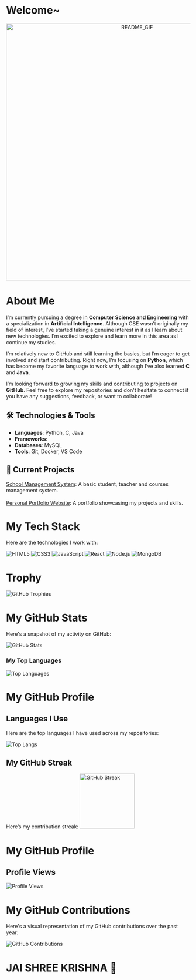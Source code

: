 # Welcome~
<center>
<img src ="https://github.com/user-attachments/assets/ddf11499-5b48-4a60-b174-2579b5bde957" alt = "README_GIF" width = "700" />
</center>

# About Me
I’m currently pursuing a degree in **Computer Science and Engineering** with a specialization in **Artificial Intelligence**. Although CSE wasn’t originally my field of interest, I’ve started taking a genuine interest in it as I learn about new technologies. I’m excited to explore and learn more in this area as I continue my studies.

I’m relatively new to GitHub and still learning the basics, but I’m eager to get involved and start contributing. Right now, I’m focusing on **Python**, which has become my favorite language to work with, although I’ve also learned **C** and **Java**.

I’m looking forward to growing my skills and contributing to projects on **GitHub**. Feel free to explore my repositories and don't hesitate to connect if you have any suggestions, feedback, or want to collaborate!

## 🛠️ Technologies & Tools

- **Languages**: Python, C, Java
- **Frameworks**: 
- **Databases**: MySQL
- **Tools**: Git, Docker, VS Code

## 🚀 Current Projects

[School Management System](https://github.com/K-risha188/Student_Management_System.git): A basic student, teacher and courses management system. <br><br>
[Personal Portfolio Website](link-to-repo): A portfolio showcasing my projects and skills.


# My Tech Stack

Here are the technologies I work with:

![HTML5](https://img.shields.io/badge/HTML5-%23E34F26.svg?style=flat&logo=html5&logoColor=white)
![CSS3](https://img.shields.io/badge/CSS3-%231572B6.svg?style=flat&logo=css3&logoColor=white)
![JavaScript](https://img.shields.io/badge/JavaScript-%23F7DF1E.svg?style=flat&logo=javascript&logoColor=black)
![React](https://img.shields.io/badge/React-%2361DAFB.svg?style=flat&logo=react&logoColor=black)
![Node.js](https://img.shields.io/badge/Node.js-%23339933.svg?style=flat&logo=node.js&logoColor=white)
![MongoDB](https://img.shields.io/badge/MongoDB-%2347A248.svg?style=flat&logo=mongodb&logoColor=white)


# Trophy

![GitHub Trophies](https://github-profile-trophy.vercel.app/?username=K-risha188)


# My GitHub Stats

Here's a snapshot of my activity on GitHub:

![GitHub Stats](https://github-readme-stats.vercel.app/api?username=K-risha188&show_icons=true&hide_title=true&count_private=true)

### My Top Languages
![Top Languages](https://github-readme-stats.vercel.app/api/top-langs/?username=K-risha188&theme=dark&langs_count=5)

# My GitHub Profile

## Languages I Use

Here are the top languages I have used across my repositories:

![Top Langs](https://github-readme-stats.vercel.app/api/top-langs/?username=K-risha188)




## My GitHub Streak

Here’s my contribution streak:
 <a href="https://github.com/K-risha188">
    <img src="https://streak-stats.demolab.com?user=K-risha188&theme=dracula" alt="GitHub Streak" height="150"/>
  </a>

# My GitHub Profile

## Profile Views

![Profile Views](https://komarev.com/ghpvc/?username=K-risha188)

# My GitHub Contributions

Here's a visual representation of my GitHub contributions over the past year:

![GitHub Contributions](https://github-readme-streak-stats.herokuapp.com/?user=K-risha188&theme=radical)


# JAI SHREE KRISHNA 🙏





<!--
**K-risha188/K-risha188** is a ✨ _special_ ✨ repository because its `README.md` (this file) appears on your GitHub profile.

Here are some ideas to get you started:

- 🔭 I’m currently working on ...
- 🌱 I’m currently learning ...
- 👯 I’m looking to collaborate on ...
- 🤔 I’m looking for help with ...
- 💬 Ask me about ...
- 📫 How to reach me: ...
- 😄 Pronouns: ...
- ⚡ Fun fact: ...
-->
